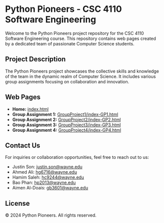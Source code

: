 # Python Pioneers - CSC 4110 Software Engineering

Welcome to the Python Pioneers project repository for the CSC 4110 Software Engineering course. This repository contains web pages created by a dedicated team of passionate Computer Science students.

## Project Description

The Python Pioneers project showcases the collective skills and knowledge of the team in the dynamic realm of Computer Science. It includes various group assignments focusing on collaboration and innovation.

## Web Pages

- **Home:** [index.html](index.html)
- **Group Assignment 1:** [GroupProject1/index-GP1.html](GroupProject1/index-GP1.html)
- **Group Assignment 2:** [GroupProject2/index-GP2.html](GroupProject2/index-GP2.html)
- **Group Assignment 3:** [GroupProject3/index-GP3.html](GroupProject3/index-GP3.html)
- **Group Assignment 4:** [GroupProject4/index-GP4.html](GroupProject4/index-GP4.html)

## Contact Us

For inquiries or collaboration opportunities, feel free to reach out to us:

- Justin Son: [justin.son@wayne.edu](mailto:justin.son@wayne.edu)
- Ahmed Ali: [hg6716@wayne.edu](mailto:hg6716@wayne.edu)
- Hamim Saleh: [hc9244@wayne.edu](mailto:hc9244@wayne.edu)
- Bao Phan: [hp2013@wayne.edu](mailto:hp2013@wayne.edu)
- Aimen Al-Doais: [gb3601@wayne.edu](mailto:gb3601@wayne.edu)

## License

&copy; 2024 Python Pioneers. All rights reserved.
